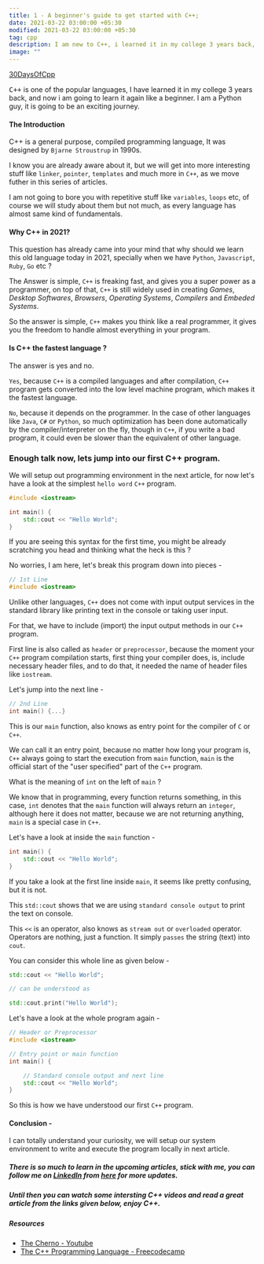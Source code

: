 ```yaml
---
title: 1 - A beginner's guide to get started with C++;
date: 2021-03-22 03:00:00 +05:30
modified: 2021-03-22 03:00:00 +05:30
tag: cpp
description: I am new to C++, i learned it in my college 3 years back, and now i am going to learn it again as a beginner. I am also not good at C++, i understand the fundamentals, but do not worry, we will learn it as if i am a noob.
image: ""
---
```


[30DaysOfCpp](https://www.linkedin.com/feed/hashtag/?keywords=30daysofcpp)

<article><kbd>C++</kbd> is one of the popular languages, I have learned it in my college 3 years back, and now i am going to learn it again like a beginner. I am a Python guy, it is going to be an exciting journey.</article>

#### The Introduction

C++ is a general purpose, compiled programming language, It was designed by `Bjarne Stroustrup` in 1990s.

I know you are already aware about it, but we will get into more interesting stuff like `linker`, `pointer`, `templates` and much more in `C++`, as we move futher in this series of articles.

I am not going to bore you with repetitive stuff like `variables`, `loops` etc, of course we will study about them but not much, as every language has almost same kind of fundamentals.

#### Why C++ in 2021?

This question has already came into your mind that why should we learn this old language today in 2021, specially when we have `Python`, `Javascript`, `Ruby`, `Go` etc ?

The Answer is simple, `C++` is freaking fast, and gives you a super power as a programmer, on top of that, `C++` is still widely used in creating _Games_, _Desktop Softwares_, _Browsers_, _Operating Systems_, _Compilers_ and _Embeded Systems_.

So the answer is simple, `C++` makes you think like a real programmer, it gives you the freedom to handle almost everything in your program.

#### Is C++ the fastest language ?

The answer is yes and no.


`Yes`, because `C++` is a compiled languages and after compilation, `C++` program gets converted into the low level machine program, which makes it the fastest language.

`No`, because it depends on the programmer. In the case of other languages like `Java`, `C#` or `Python`, so much optimization has been done automatically by the compiler/interpreter on the fly, though in `C++`, if you write a bad program, it could even be slower than the equivalent of other language.


### Enough talk now, lets jump into our first C++ program.

We will setup out programming environment in the next article, for now let's have a look at the simplest `hello word` `C++` program.

```cpp
#include <iostream>

int main() {
    std::cout << "Hello World";
}
```

If you are seeing this syntax for the first time, you might be already scratching you head and thinking what the heck is this ?


No worries, I am here, let's break this program down into pieces -


```cpp
// 1st Line
#include <iostream>
```

Unlike other languages, `C++` does not come with input output services in the standard library like printing text in the console or taking user input.

For that, we have to include (import) the input output methods in our `C++` program.

First line is also called as `header` or `preprocessor`, because the moment your `C++` program compilation starts, first thing your compiler does, is, include necessary header files, and to do that, it needed the name of header files like `iostream`.

Let's jump into the next line -

```cpp
// 2nd Line
int main() {...}
```

This is our `main` function, also knows as entry point for the compiler of `C` or `C++`.

We can call it an entry point, because no matter how long your program is, `C++` always going to start the execution from `main` function, `main` is the official start of the "user specified" part of the `C++` program.

What is the meaning of `int` on the left of `main` ?

We know that in programming, every function returns something, in this case, `int` denotes that the `main` function will always return an `integer`, although here it does not matter, because we are not returning anything, `main` is a special case in `C++`.

Let's have a look at inside the `main` function -

```cpp
int main() {
    std::cout << "Hello World";
}
```

If you take a look at the first line inside `main`, it seems like pretty confusing, but it is not.

This `std::cout` shows that we are using `standard console output` to print the text on console.

This `<<` is an operator, also knows as `stream out` or `overloaded` operator. Operators are nothing, just a function. It simply `passes` the string (text) into `cout`.

You can consider this whole line as given below -
```cpp
std::cout << "Hello World";

// can be understood as

std::cout.print("Hello World");
```

Let's have a look at the whole program again -

```cpp
// Header or Preprocessor
#include <iostream>

// Entry point or main function
int main() {

    // Standard console output and next line
    std::cout << "Hello World";
}
```


So this is how we have understood our first `C++` program.

#### Conclusion -

I can totally understand your curiosity, we will setup our system environment to write and execute the program locally in next article.


##### There is so much to learn in the upcoming articles, stick with me, you can follow me on [LinkedIn](https://www.linkedin.com/in/hamhaingaurav/) from [here](https://www.linkedin.com/in/hamhaingaurav/) for more updates.

##### Until then you can watch some intersting C++ videos and read a great article from the links given below, enjoy C++.


##### Resources

- [The Cherno - Youtube](https://www.youtube.com/playlist?list=PLlrATfBNZ98dudnM48yfGUldqGD0S4FFb)
- [The C++ Programming Language - Freecodecamp](https://www.freecodecamp.org/news/the-c-plus-plus-programming-language/)

